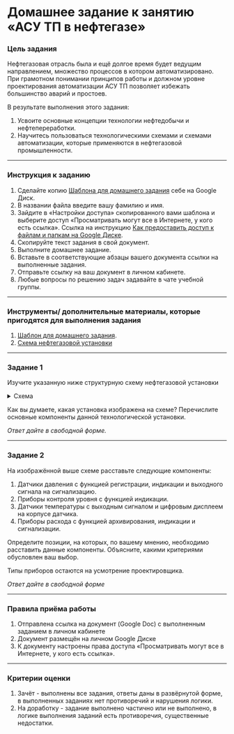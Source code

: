 # Домашнее задание к занятию «АСУ ТП в нефтегазе»

### Цель задания

Нефтегазовая отрасль была и ещё долгое время будет ведущим направлением, множество процессов в котором автоматизировано. При грамотном понимании принципов работы и должном уровне проектирования автоматизации АСУ ТП позволяет избежать большинство аварий и простоев. 

В результате выполнения этого задания:

1. Усвоите основные концепции технологии нефтедобычи и нефтепереработки.
2. Научитесь пользоваться технологическими схемами и схемами автоматизации, которые применяются в нефтегазовой промышленности.

------

### Инструкция к заданию

1. Сделайте копию [Шаблона для домашнего задания](https://u.netology.ru/backend/uploads/lms/content_assets/file/4605/%D0%A8%D0%B0%D0%B1%D0%BB%D0%BE%D0%BD_%D0%B4%D0%BB%D1%8F_%D0%B4%D0%BE%D0%BC%D0%B0%D1%88%D0%BD%D0%B5%D0%B3%D0%BE_%D0%B7%D0%B0%D0%B4%D0%B0%D0%BD%D0%B8%D1%8F__%D0%90%D0%A1%D0%A3_%D0%A2%D0%9F_%D0%B2_%D0%BD%D0%B5%D1%84%D1%82%D0%B5%D0%B3%D0%B0%D0%B7%D0%B5__-_%D0%A4%D0%B0%D0%BC%D0%B8%D0%BB%D0%B8%D1%8F_%D0%98%D0%BC%D1%8F__%D0%A1%D0%94%D0%95%D0%9B%D0%90%D0%99%D0%A2%D0%95_%D0%9A%D0%9E%D0%9F%D0%98%D0%AE_.docx) себе на Google Диск.
2. В названии файла введите вашу фамилию и имя.
3. Зайдите в «Настройки доступа» скопированного вами шаблона и выберите доступ «Просматривать могут все в Интернете, у кого есть ссылка». Ссылка на инструкцию [Как предоставить доступ к файлам и папкам на Google Диске](https://support.google.com/docs/answer/2494822?hl=ru&co=GENIE.Platform%3DDesktop).
4. Скопируйте текст задания в свой документ.
5. Выполните домашнее задание.
6. Вставьте в соответствующие абзацы вашего документа ссылки на выполненные задания.
7. Отправьте ссылку на ваш документ в личном кабинете.
8. Любые вопросы по решению задач задавайте в чате учебной группы.

------

### Инструменты/ дополнительные материалы, которые пригодятся для выполнения задания

1. [Шаблон для домашнего задания](https://u.netology.ru/backend/uploads/lms/content_assets/file/4605/%D0%A8%D0%B0%D0%B1%D0%BB%D0%BE%D0%BD_%D0%B4%D0%BB%D1%8F_%D0%B4%D0%BE%D0%BC%D0%B0%D1%88%D0%BD%D0%B5%D0%B3%D0%BE_%D0%B7%D0%B0%D0%B4%D0%B0%D0%BD%D0%B8%D1%8F__%D0%90%D0%A1%D0%A3_%D0%A2%D0%9F_%D0%B2_%D0%BD%D0%B5%D1%84%D1%82%D0%B5%D0%B3%D0%B0%D0%B7%D0%B5__-_%D0%A4%D0%B0%D0%BC%D0%B8%D0%BB%D0%B8%D1%8F_%D0%98%D0%BC%D1%8F__%D0%A1%D0%94%D0%95%D0%9B%D0%90%D0%99%D0%A2%D0%95_%D0%9A%D0%9E%D0%9F%D0%98%D0%AE_.docx).
2. [Схема нефтегазовой установки](https://github.com/netology-code/pms-homeworks/blob/main/11.2/Drawing.png)

------

### Задание 1

Изучите указанную ниже структурную схему нефтегазовой установки

<details>
  <summary>Схема</summary>
  
 ![image](https://github.com/netology-code/pms-homeworks/blob/main/11.2/Drawing.png)
  
**Рис. 1. Технологическая схема комбинированной установки:** <br>

  I — нефть; II — головка стабилизации; III — фракция н.к.—62°С; IV — фракция 62—85°С; V — фракция 85—105°С: VI — фракция 105—140°С; VII – фракция 140—180°С; VIII — фракция 180—220°С; IX - фракция 220—350°С; Х — фракция > 350°С; XI — водяной цар; XII — деэмульгатор.
  </details>
  
Как вы думаете, какая установка изображена на схеме? Перечислите основные компоненты данной технологической установки.

*Ответ дайте в свободной форме.*
 
------

### Задание 2

На изображённой выше схеме расставьте следующие компоненты:

1. Датчики давления с функцией регистрации, индикации и выходного сигнала на сигнализацию.
2. Приборы контроля уровня с функцией индикации.
3. Датчики температуры с выходным сигналом и цифровым дисплеем на корпусе датчика.
4. Приборы расхода с функцией архивирования, индикации и сигнализации.

Определите позиции, на которых, по вашему мнению, необходимо расставить данные компоненты. Объясните, какими критериями обусловлен ваш выбор.

Типы приборов остаются на усмотрение проектировщика.

*Ответ дайте в свободной форме*

------

### Правила приёма работы

1. Отправлена ссылка на документ (Google Doc) с выполненным заданием в личном кабинете
2. Документ размещён на личном Google Диске
3. К документу настроены права доступа «Просматривать могут все в Интернете, у кого есть ссылка».

------

### Критерии оценки

1. Зачёт - выполнены все задания, ответы даны в развёрнутой форме, в выполненных заданиях нет противоречий и нарушения логики.
2. На доработку - задание выполнено частично или не выполнено, в логике выполнения заданий есть противоречия, существенные недостатки.
